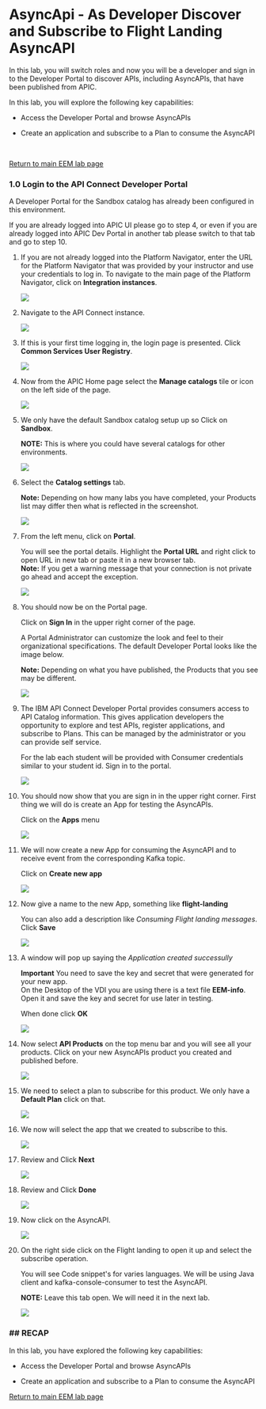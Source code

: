 
# AsyncApi - As Developer Discover and Subscribe to Flight Landing AsyncAPI

In this lab, you will switch roles and now you will be a developer and sign in to the Developer Portal to discover APIs, including AsyncAPIs, that have been published from APIC.

In this lab, you will explore the following key capabilities:


-    Access the Developer Portal and browse AsyncAPIs

-    Create an application and subscribe to a Plan to consume the AsyncAPI

<br>

[Return to main EEM lab page](../index.md#lab-abstracts)

### 1.0 Login to the API Connect Developer Portal

A Developer Portal for the Sandbox catalog has already been configured in this environment.

If you are already logged into APIC UI please go to step 4, or even if you are already logged into APIC Dev Portal in another tab please switch to that tab and go to step 10.

1. If you are not already logged into the Platform Navigator, enter the URL for the Platform Navigator that was provided by your instructor and use your credentials to log in.  To navigate to the main page of the Platform Navigator, click on **Integration instances**.

    ![](../images/devp1a.png)

1. Navigate to the API Connect instance.

    ![](../images/devp1.png)

1. If this is your first time logging in, the login page is presented. Click **Common Services User Registry**.

    ![](../images/devp2.png)  

1. Now from the APIC Home page select the **Manage catalogs** tile or icon on the left side of the page.

    ![](../images/devp3.png)

1. We only have the default Sandbox catalog setup up so Click on **Sandbox**.

    **NOTE:** This is where you could have several catalogs for other environments.

    ![](../images/devp4.png)

1. Select the **Catalog settings** tab.

    **Note:** Depending on how many labs you have completed, your Products list may differ then what is reflected in the screenshot.

    ![](../images/devp5.png)

1. From the left menu, click on **Portal**.

    You will see the portal details.   Highlight the **Portal URL** and right click to open URL in new tab or paste it in a new browser tab.  
    **Note:** If you get a warning message that your connection is not private go ahead and accept the exception.

    ![](../images/devp7.png)

1. You should now be on the Portal page.

    Click on **Sign In** in the upper right corner of the page.

    A Portal Administrator can customize the look and feel to their organizational specifications. The default Developer Portal looks like the image below.  

    **Note:**  Depending on what you have published, the Products that you see may be different.

    ![](../images/devp8.png)

1.  The IBM API Connect Developer Portal provides consumers access to API Catalog information.  This gives application developers the opportunity to explore and test APIs, register applications, and subscribe to Plans. This can be managed by the administrator or you can provide self service.

    For the lab each student will be provided with Consumer credentials similar to your student id.  Sign in to the portal.

    ![](../images/devp9.png)

1. You should now show that you are sign in in the upper right corner.   First thing we will do is create an App for testing the AsyncAPIs.

    Click on the **Apps** menu

    ![](../images/devp9a.png)

1. We will now create a new App for consuming the AsyncAPI and to receive event from the corresponding Kafka topic.

    Click on **Create new app**

    ![](../images/devp10.png)

1. Now give a name to the new App,  something like **flight-landing**

    You can also add a description like *Consuming Flight landing messages*. Click **Save**

    ![](../images/devp11.png)

1. A window will pop up saying the *Application created successully*

    **Important** You need to save the key and secret that were generated for your new app.<br>
    On the Desktop of the VDI you are using there is a text file **EEM-info**.   Open it and save the key and secret for use later in testing.

    When done click **OK**

    ![](../images/devp12.png)

1. Now select **API Products** on the top menu bar and you will see all your products.   Click on your new AsyncAPIs product you created and published before.

    ![](../images/devp13.png)

1. We need to select a plan to subscribe for this product.  We only have a **Default Plan** click on that.

    ![](../images/devp13a.png)

1. We now will select the app that we created to subscribe to this.

    ![](../images/devp14.png)

1. Review and Click **Next**

    ![](../images/devp15.png)

1. Review and Click **Done**

    ![](../images/devp16.png)

1. Now click on the AsyncAPI.

    ![](../images/devp17.png)

1. On the right side click on the Flight landing to open it up and select the subscribe operation.

    You will see Code snippet's for varies languages.   We will be using Java client and kafka-console-consumer to test the AsyncAPI.  

    **NOTE:**  Leave this tab open.  We will need it in the next lab.

    ![](../images/devp18.png)


### ## RECAP
In this lab, you have explored the following key capabilities:


-    Access the Developer Portal and browse AsyncAPIs

-    Create an application and subscribe to a Plan to consume the AsyncAPI

[Return to main EEM lab page](../index.md#lab-abstracts)
